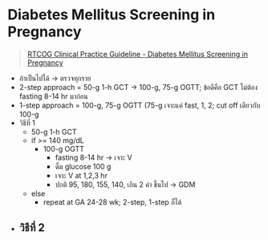 # Diabetes Mellitus Screening in Pregnancy

> [RTCOG Clinical Practice Guideline - Diabetes Mellitus Screening in Pregnancy](http://www.rtcog.or.th/home/wp-content/uploads/2017/05/OB-010_Diabetes-meltitus-screeing-in-pregnancy.pdf)

- ถ้าเป็นไปได้ -> ตรวจทุกราย
- 2-step approach = 50-g 1-h GCT -> 100-g, 75-g OGTT; ข้อดีคือ GCT ไม่ต้อง fasting 8-14 hr มาก่อน
- 1-step approach = 100-g, 75-g OGTT (75-g เจาะแค่ fast, 1, 2; cut off เดียวกับ 100-g
- วิธีที่ 1
  - 50-g 1-h GCT
  - if >= 140 mg/dL
  	- 100-g OGTT
    	- fasting 8-14 hr -> เจาะ V
    	- ดื่ม glucose 100 g
    	- เจาะ V at 1,2,3 hr
    	- ปกติ 95, 180, 155, 140, เกิน 2 ค่า ขึ้นไป -> GDM
  - else
  	- repeat at GA 24-28 wk; 2-step, 1-step ก็ได้
- วิธีที่ 2
	- 